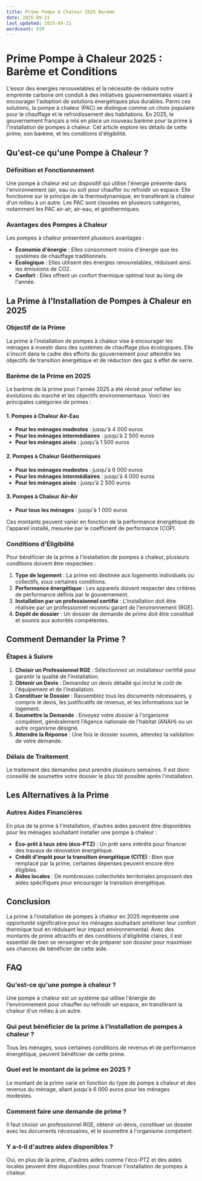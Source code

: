 ```yaml
---
title: Prime Pompe A Chaleur 2025 Barème
date: 2025-09-21
last_updated: 2025-09-21
wordcount: 919
---
```


# Prime Pompe à Chaleur 2025 : Barème et Conditions

L'essor des énergies renouvelables et la nécessité de réduire notre empreinte carbone ont conduit à des initiatives gouvernementales visant à encourager l'adoption de solutions énergétiques plus durables. Parmi ces solutions, la pompe à chaleur (PAC) se distingue comme un choix populaire pour le chauffage et le refroidissement des habitations. En 2025, le gouvernement français a mis en place un nouveau barème pour la prime à l'installation de pompes à chaleur. Cet article explore les détails de cette prime, son barème, et les conditions d'éligibilité.

## Qu'est-ce qu'une Pompe à Chaleur ?

### Définition et Fonctionnement

Une pompe à chaleur est un dispositif qui utilise l'énergie présente dans l'environnement (air, eau ou sol) pour chauffer ou refroidir un espace. Elle fonctionne sur le principe de la thermodynamique, en transférant la chaleur d'un milieu à un autre. Les PAC sont classées en plusieurs catégories, notamment les PAC air-air, air-eau, et géothermiques.

### Avantages des Pompes à Chaleur

Les pompes à chaleur présentent plusieurs avantages :
- **Économie d'énergie** : Elles consomment moins d'énergie que les systèmes de chauffage traditionnels.
- **Écologique** : Elles utilisent des énergies renouvelables, réduisant ainsi les émissions de CO2.
- **Confort** : Elles offrent un confort thermique optimal tout au long de l'année.

## La Prime à l'Installation de Pompes à Chaleur en 2025

### Objectif de la Prime

La prime à l'installation de pompes à chaleur vise à encourager les ménages à investir dans des systèmes de chauffage plus écologiques. Elle s'inscrit dans le cadre des efforts du gouvernement pour atteindre les objectifs de transition énergétique et de réduction des gaz à effet de serre.

### Barème de la Prime en 2025

Le barème de la prime pour l'année 2025 a été révisé pour refléter les évolutions du marché et les objectifs environnementaux. Voici les principales catégories de primes :

#### 1. **Pompes à Chaleur Air-Eau**

- **Pour les ménages modestes** : jusqu'à 4 000 euros
- **Pour les ménages intermédiaires** : jusqu'à 2 500 euros
- **Pour les ménages aisés** : jusqu'à 1 500 euros

#### 2. **Pompes à Chaleur Géothermiques**

- **Pour les ménages modestes** : jusqu'à 6 000 euros
- **Pour les ménages intermédiaires** : jusqu'à 4 000 euros
- **Pour les ménages aisés** : jusqu'à 2 500 euros

#### 3. **Pompes à Chaleur Air-Air**

- **Pour tous les ménages** : jusqu'à 1 000 euros

Ces montants peuvent varier en fonction de la performance énergétique de l'appareil installé, mesurée par le coefficient de performance (COP).

### Conditions d'Éligibilité

Pour bénéficier de la prime à l'installation de pompes à chaleur, plusieurs conditions doivent être respectées :

1. **Type de logement** : La prime est destinée aux logements individuels ou collectifs, sous certaines conditions.
2. **Performance énergétique** : Les appareils doivent respecter des critères de performance définis par le gouvernement.
3. **Installation par un professionnel certifié** : L'installation doit être réalisée par un professionnel reconnu garant de l'environnement (RGE).
4. **Dépôt de dossier** : Un dossier de demande de prime doit être constitué et soumis aux autorités compétentes.

## Comment Demander la Prime ?

### Étapes à Suivre

1. **Choisir un Professionnel RGE** : Sélectionnez un installateur certifié pour garantir la qualité de l'installation.
2. **Obtenir un Devis** : Demandez un devis détaillé qui inclut le coût de l'équipement et de l'installation.
3. **Constituer le Dossier** : Rassemblez tous les documents nécessaires, y compris le devis, les justificatifs de revenus, et les informations sur le logement.
4. **Soumettre la Demande** : Envoyez votre dossier à l'organisme compétent, généralement l'Agence nationale de l'habitat (ANAH) ou un autre organisme désigné.
5. **Attendre la Réponse** : Une fois le dossier soumis, attendez la validation de votre demande.

### Délais de Traitement

Le traitement des demandes peut prendre plusieurs semaines. Il est donc conseillé de soumettre votre dossier le plus tôt possible après l'installation.

## Les Alternatives à la Prime

### Autres Aides Financières

En plus de la prime à l'installation, d'autres aides peuvent être disponibles pour les ménages souhaitant installer une pompe à chaleur :

- **Éco-prêt à taux zéro (éco-PTZ)** : Un prêt sans intérêts pour financer des travaux de rénovation énergétique.
- **Crédit d'impôt pour la transition énergétique (CITE)** : Bien que remplacé par la prime, certaines dépenses peuvent encore être éligibles.
- **Aides locales** : De nombreuses collectivités territoriales proposent des aides spécifiques pour encourager la transition énergétique.

## Conclusion

La prime à l'installation de pompes à chaleur en 2025 représente une opportunité significative pour les ménages souhaitant améliorer leur confort thermique tout en réduisant leur impact environnemental. Avec des montants de prime attractifs et des conditions d'éligibilité claires, il est essentiel de bien se renseigner et de préparer son dossier pour maximiser ses chances de bénéficier de cette aide.

## FAQ

### Qu'est-ce qu'une pompe à chaleur ?

Une pompe à chaleur est un système qui utilise l'énergie de l'environnement pour chauffer ou refroidir un espace, en transférant la chaleur d'un milieu à un autre.

### Qui peut bénéficier de la prime à l'installation de pompes à chaleur ?

Tous les ménages, sous certaines conditions de revenus et de performance énergétique, peuvent bénéficier de cette prime.

### Quel est le montant de la prime en 2025 ?

Le montant de la prime varie en fonction du type de pompe à chaleur et des revenus du ménage, allant jusqu'à 6 000 euros pour les ménages modestes.

### Comment faire une demande de prime ?

Il faut choisir un professionnel RGE, obtenir un devis, constituer un dossier avec les documents nécessaires, et le soumettre à l'organisme compétent.

### Y a-t-il d'autres aides disponibles ?

Oui, en plus de la prime, d'autres aides comme l'éco-PTZ et des aides locales peuvent être disponibles pour financer l'installation de pompes à chaleur.